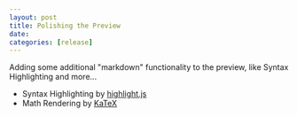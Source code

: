 ```yaml
---
layout: post
title: Polishing the Preview
date: 
categories: [release]
---
```


Adding some additional "markdown" functionality to the preview, like Syntax Highlighting and more...

<!-- more -->

* Syntax Highlighting by [highlight.js](https://highlightjs.org)
* Math Rendering by [KaTeX](https://katex.org)